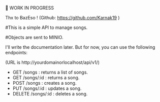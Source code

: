 🚧 WORK IN PROGRESS

Thx to BazEso ! (Github: https://github.com/Karnak19 )

#This is a simple API to manage songs.

#Objects are sent to MINIO.

I'll write the documentation later. But for now, you can use the following endpoints:

(URL is http://yourdomainorlocalhost/api/v1/)

- GET /songs : returns a list of songs.
- GET /songs/:id : returns a song.
- POST /songs : creates a song.
- PUT /songs/:id : updates a song.
- DELETE /songs/:id : deletes a song.
